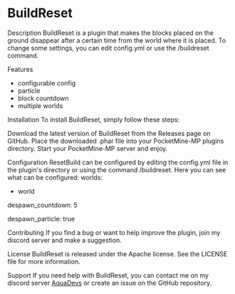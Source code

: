 # BuildReset
Description
BuildReset is a plugin that makes the blocks placed on the ground disappear after a certain time from the world where it is placed. To change some settings, you can edit config.yml or use the /buildreset command.

Features
- configurable config
- particle
- block countdown
- multiple worlds

Installation
To install BuildReset, simply follow these steps:

Download the latest version of BuildReset from the Releases page on GitHub.
Place the downloaded .phar file into your PocketMine-MP plugins directory.
Start your PocketMine-MP server and enjoy.

Configuration
ResetBuild can be configured by editing the config.yml file in the plugin's directory or using the command /buildreset. Here you can see what can be configured:
worlds:
  - world

despawn_countdown: 5
 
despawn_particle: true

Contributing
If you find a bug or want to help improve the plugin, join my discord server and make a suggestion.

License
BuildReset is released under the Apache license. See the LICENSE file for more information.

Support
If you need help with BuildReset, you can contact me on my discord server [AquaDevs](https://discord.gg/VFFzjceP6E) or create an issue on the GitHub repository.
